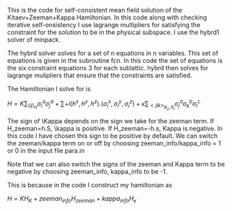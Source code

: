 This is the code for self-consistent mean field solution of the Kitaev+Zeeman+Kappa Hamiltonian. In this code along with checking iterative self-onsistency I use lagrange multipliers for satisfying the constraint for the solution to be in the physical subspace. I use the hybrd1 solver of minpack.

The hybrd solver solves for a set of n equations in n variables. This set of equations is given in the subroutine fcn. In this code the set of equations is the six constraint equations 3 for each sublattic. hybrd then solves for lagrange mulipliers that ensure that the constraints are satisfied.

The Hamiltonian I solve for is

$H=K\sum_{\langle ij\rangle_{\alpha}}\sigma_i^a\sigma_j^a+\sum+{i}(h^x,h^y,h^z).(\sigma_i^x,\sigma_i^y,\sigma_i^z)+\kappa\sum_{<jlk>_{R_2,R_I}}\sigma_j^a\sigma_k^b\sigma_l^c$


The sign of \Kappa depends on the sign we take for the zeeman term. If H_zeeman=h.S, \kappa is positive. If H_zeeman=-h.s, Kappa is negative. In this code I have chosen this sign to be positive by default. We can switch the zeeman/kappa term on or off by choosing zeeman_info/kappa_info = 1 or 0 in the input file para.in

Note that we can also switch the signs of the zeeman and Kappa term to be negative by choosing zeeman_info, kappa_info to be -1.

This is because in the code I construct my hamiltonian as

$H=KH_K+zeeman_{info}H_{zeeman}+kappa_{info}H_{\kappa}$

